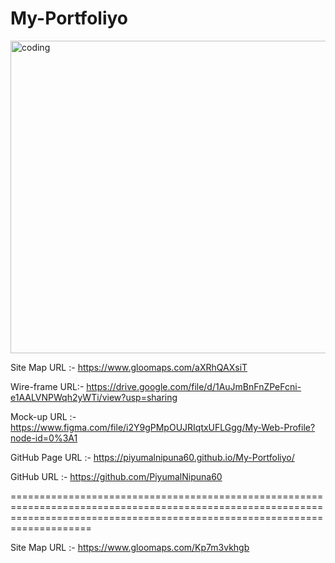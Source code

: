 # My-Portfoliyo

<img align="center" alt="coding" src="https://github.com/PiyumalNipuna60/My-Portfoliyo/blob/main/assets/image/My%20Web%20Profile%20%E2%80%93%20Figma%20-%20Google%20Chrome%207_24_2022%208_44_19%20PM%20(2).png" height="500" width="830">

Site Map URL :- https://www.gloomaps.com/aXRhQAXsiT  <br>

Wire-frame URL:- https://drive.google.com/file/d/1AuJmBnFnZPeFcni-e1AALVNPWqh2yWTi/view?usp=sharing <br>

Mock-up URL :- https://www.figma.com/file/i2Y9gPMpOUJRIqtxUFLGgg/My-Web-Profile?node-id=0%3A1 <br>

GitHub Page URL :- https://piyumalnipuna60.github.io/My-Portfoliyo/ <br>

GitHub URL :- https://github.com/PiyumalNipuna60 <br>


================================================================================================================================================================================

Site Map URL :- https://www.gloomaps.com/Kp7m3vkhgb
